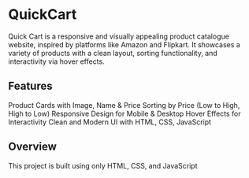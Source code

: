 # QuickCart
Quick Cart is a responsive and visually appealing product catalogue website, inspired by platforms like Amazon and Flipkart. 
It showcases a variety of products with a clean layout, sorting functionality, and interactivity via hover effects.
## Features
 Product Cards with Image, Name & Price
 Sorting by Price (Low to High, High to Low)
 Responsive Design for Mobile & Desktop
 Hover Effects for Interactivity
 Clean and Modern UI with HTML, CSS, JavaScript
 ## Overview
 This project is built using only HTML, CSS, and JavaScript
